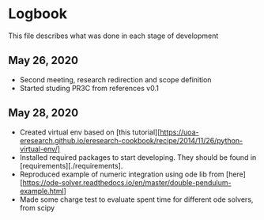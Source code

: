 # Logbook

This file describes what was done in each stage of development

## May 26, 2020

- Second meeting, research redirection and scope definition
- Started studing PR3C from references v0.1

## May 28, 2020

- Created virtual env based on [this tutorial][https://uoa-eresearch.github.io/eresearch-cookbook/recipe/2014/11/26/python-virtual-env/]
- Installed required packages to start developing. They should be found in [requirements][./requirements].
- Reproduced example of numeric integration using ode lib from [here][https://ode-solver.readthedocs.io/en/master/double-pendulum-example.html]
- Made some charge test to evaluate spent time for different ode solvers, from scipy
